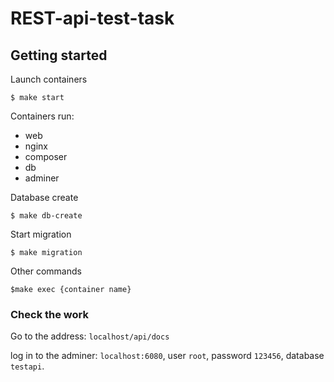 # REST-api-test-task

## Getting started

Launch containers

```
$ make start
```

Containers run:

- web
- nginx
- composer
- db
- adminer

Database create

```
$ make db-create
```

Start migration

```
$ make migration
```

Other commands

```
$make exec {container name}
```
### Check the work

Go to the address: `localhost/api/docs`

log in to the adminer: `localhost:6080`, user `root`, password `123456`, database `testapi`.
